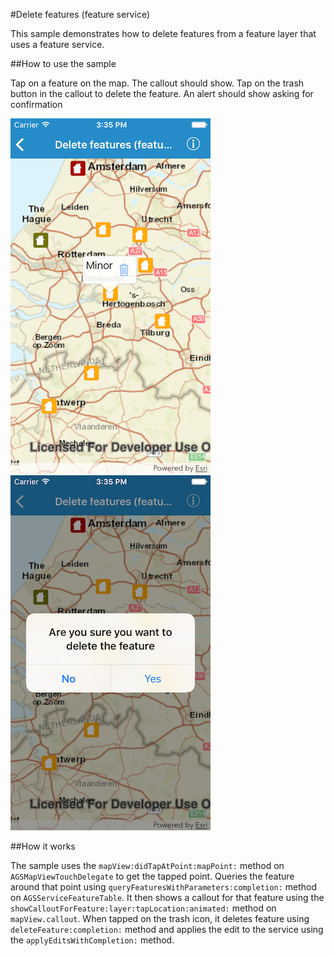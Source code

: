 #Delete features (feature service)

This sample demonstrates how to delete features from a feature layer that uses a feature service.

##How to use the sample

Tap on a feature on the map. The callout should show. Tap on the trash button in the callout to delete the feature. An alert should show asking for confirmation

![](image1.png)
![](image2.png)

##How it works

The sample uses the `mapView:didTapAtPoint:mapPoint:` method on `AGSMapViewTouchDelegate` to get the tapped point. Queries the feature around that point using `queryFeaturesWithParameters:completion:` method on `AGSServiceFeatureTable`. It then shows a callout for that feature using the `showCalloutForFeature:layer:tapLocation:animated:` method on `mapView.callout`. When tapped on the trash icon, it deletes feature using `deleteFeature:completion:` method and applies the edit to the service using the `applyEditsWithCompletion:` method.




